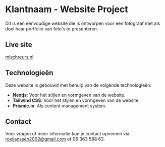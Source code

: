 # Klantnaam - Website Project

Dit is een eenvoudige website die is ontworpen voor een fotograaf met als doel haar portfolio van foto's te presenteren.

## Live site

[mlschreurs.nl](https://www.mlschreurs.nl/)

## Technologieën

Deze website is gebouwd met behulp van de volgende technologieën:
- **Nextjs**: Voor het stijlen en vormgeven van de website.
- **Tailwind CSS**: Voor het stijlen en vormgeven van de website.
- **Prismic.io**: Als content management system.

## Contact

Voor vragen of meer informatie kun je contact opnemen via roeljanssen2002@gmail.com of 06 363 588 63.
